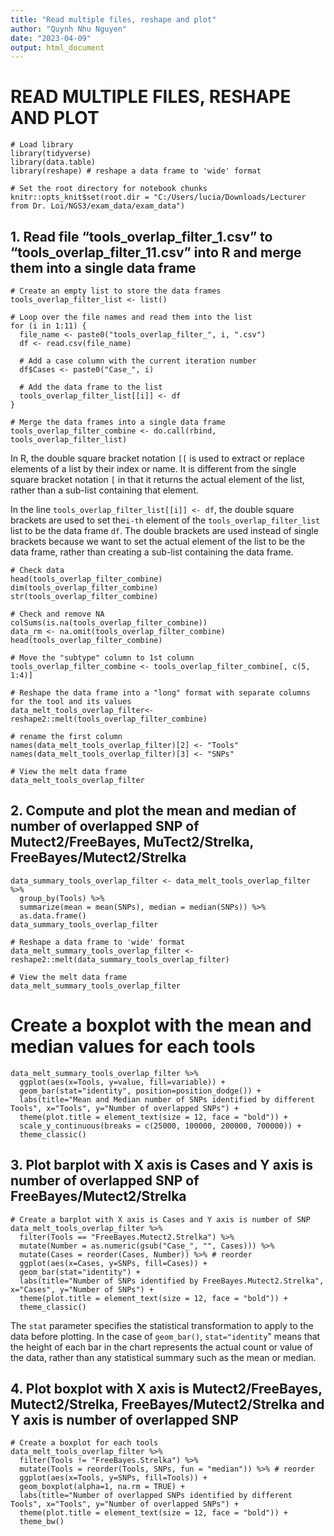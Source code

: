 ```yaml
---
title: "Read multiple files, reshape and plot"
author: "Quynh Nhu Nguyen"
date: "2023-04-09"
output: html_document
---
```

# **READ MULTIPLE FILES, RESHAPE AND PLOT**
```{r}
# Load library 
library(tidyverse)
library(data.table)
library(reshape) # reshape a data frame to 'wide' format
```

```{r setup, include=FALSE}
# Set the root directory for notebook chunks
knitr::opts_knit$set(root.dir = "C:/Users/lucia/Downloads/Lecturer from Dr. Loi/NGS3/exam_data/exam_data")
```

## 1. Read file “tools_overlap_filter_1.csv” to “tools_overlap_filter_11.csv” into R and merge them into a single data frame
```{r}
# Create an empty list to store the data frames
tools_overlap_filter_list <- list()

# Loop over the file names and read them into the list
for (i in 1:11) {
  file_name <- paste0("tools_overlap_filter_", i, ".csv")
  df <- read.csv(file_name)
  
  # Add a case column with the current iteration number
  df$Cases <- paste0("Case_", i)
  
  # Add the data frame to the list
  tools_overlap_filter_list[[i]] <- df
}

# Merge the data frames into a single data frame
tools_overlap_filter_combine <- do.call(rbind, tools_overlap_filter_list)
```
In R, the double square bracket notation `[[` is used to extract or replace elements of a list by their index or name. It is different from the single square bracket notation `[` in that it returns the actual element of the list, rather than a sub-list containing that element.

In the line `tools_overlap_filter_list[[i]] <- df`, the double square brackets are used to set the`i-th` element of the `tools_overlap_filter_list` list to be the data frame `df`. The double brackets are used instead of single brackets because we want to set the actual element of the list to be the data frame, rather than creating a sub-list containing the data frame.

```{r}
# Check data
head(tools_overlap_filter_combine)
dim(tools_overlap_filter_combine)
str(tools_overlap_filter_combine)
```

```{r}
# Check and remove NA 
colSums(is.na(tools_overlap_filter_combine))
data_rm <- na.omit(tools_overlap_filter_combine)
head(tools_overlap_filter_combine)
```

```{r}
# Move the "subtype" column to 1st column
tools_overlap_filter_combine <- tools_overlap_filter_combine[, c(5, 1:4)]

# Reshape the data frame into a "long" format with separate columns for the tool and its values
data_melt_tools_overlap_filter<- reshape2::melt(tools_overlap_filter_combine)

# rename the first column
names(data_melt_tools_overlap_filter)[2] <- "Tools"
names(data_melt_tools_overlap_filter)[3] <- "SNPs"

# View the melt data frame
data_melt_tools_overlap_filter
```
## 2. Compute and plot the mean and median of number of overlapped SNP of Mutect2/FreeBayes, MuTect2/Strelka, FreeBayes/Mutect2/Strelka
```{r}
data_summary_tools_overlap_filter <- data_melt_tools_overlap_filter %>%
  group_by(Tools) %>%
  summarize(mean = mean(SNPs), median = median(SNPs)) %>%
  as.data.frame()
data_summary_tools_overlap_filter
```

```{r}
# Reshape a data frame to 'wide' format
data_melt_summary_tools_overlap_filter <- reshape2::melt(data_summary_tools_overlap_filter)

# View the melt data frame
data_melt_summary_tools_overlap_filter
```
# Create a boxplot with the mean and median values for each tools
```{r}
data_melt_summary_tools_overlap_filter %>% 
  ggplot(aes(x=Tools, y=value, fill=variable)) +
  geom_bar(stat="identity", position=position_dodge()) +
  labs(title="Mean and Median number of SNPs identified by different Tools", x="Tools", y="Number of overlapped SNPs") +
  theme(plot.title = element_text(size = 12, face = "bold")) +
  scale_y_continuous(breaks = c(25000, 100000, 200000, 700000)) +
  theme_classic()
```
## 3. Plot barplot with X axis is Cases and Y axis is number of overlapped SNP of FreeBayes/Mutect2/Strelka
```{r}
# Create a barplot with X axis is Cases and Y axis is number of SNP
data_melt_tools_overlap_filter %>%
  filter(Tools == "FreeBayes.Mutect2.Strelka") %>%
  mutate(Number = as.numeric(gsub("Case_", "", Cases))) %>%
  mutate(Cases = reorder(Cases, Number)) %>% # reorder
  ggplot(aes(x=Cases, y=SNPs, fill=Cases)) +
  geom_bar(stat="identity") +
  labs(title="Number of SNPs identified by FreeBayes.Mutect2.Strelka", x="Cases", y="Number of SNPs") +
  theme(plot.title = element_text(size = 12, face = "bold")) +
  theme_classic()
```
The `stat` parameter specifies the statistical transformation to apply to the data before plotting. In the case of `geom_bar()`, `stat="identity`" means that the height of each bar in the chart represents the actual count or value of the data, rather than any statistical summary such as the mean or median.

## 4. Plot boxplot with X axis is Mutect2/FreeBayes, Mutect2/Strelka,  FreeBayes/Mutect2/Strelka and Y axis is number of overlapped SNP
```{r}
# Create a boxplot for each tools
data_melt_tools_overlap_filter %>%
  filter(Tools != "FreeBayes.Strelka") %>%
  mutate(Tools = reorder(Tools, SNPs, fun = "median")) %>% # reorder
  ggplot(aes(x=Tools, y=SNPs, fill=Tools)) +
  geom_boxplot(alpha=1, na.rm = TRUE) +
  labs(title="Number of overlapped SNPs identified by different Tools", x="Tools", y="Number of overlapped SNPs") +
  theme(plot.title = element_text(size = 12, face = "bold")) +
  theme_bw()
```

